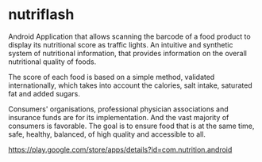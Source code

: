 # nutriflash
Android Application that allows scanning the barcode of a food product to display its nutritional score as traffic lights. An intuitive and synthetic system of nutritional information, that provides information on the overall nutritional quality of foods.

The score of each food is based on a simple method, validated internationally, which takes into account the calories, salt intake, saturated fat and added sugars.

Consumers' organisations, professional physician associations and insurance funds are for its implementation. And the vast majority of consumers is favorable. The goal is to ensure food that is at the same time, safe, healthy, balanced, of high quality and accessible to all.

https://play.google.com/store/apps/details?id=com.nutrition.android
